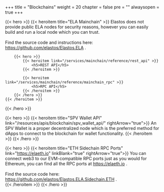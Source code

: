 

+++
title = "Blockchains"
weight = 20
chapter = false
pre = ""
alwaysopen = true
+++

{{< hero >}}
    {{< heroitem title="ELA Mainchain" >}}
        Elastos does not provide public ELA nodes for security reasons, however you can
        easily build and run a local node which you can trust.<br/>
        <br/>
        Find the source code and instructions here: 
        <a href="https://github.com/elastos/Elastos.ELA" target="_blank" onclick="event.stopPropagation();">
            https://github.com/elastos/Elastos.ELA
        </a>.
        
        {{< hero >}}
            {{< heroitem link="/services/mainchain/reference/rest_api" >}}
                <h5>REST API</h5>
            {{< /heroitem >}}
            
            {{< heroitem link="/services/mainchain/reference/mainchain_rpc" >}}
                <h5>RPC API</h5>
            {{< /heroitem >}}
        {{< /hero >}}
    {{< /heroitem >}}
{{< /hero >}}

{{< hero >}}
    {{< heroitem title="SPV Wallet API" link="/resources/apis/blockchain/spv_wallet_api/" rightArrow="true">}}
        An SPV Wallet is a proper decentralized node which is the preferred method for dApps to connect to the 
        blockchain for wallet functionality.
    {{< /heroitem >}}
{{< /hero >}}
    
{{< hero >}}
    {{< heroitem title="ETH Sidechain RPC Ports" link="https://elaeth.io" linkBlank="true" rightArrow="true">}}
        You can connect web3 to our EVM-compatible RPC ports just as you would for Ethereum, you 
        can find all the RPC ports at 
        <a href="https://elaeth.io" target="_blank" onclick="event.stopPropagation();">
            https://elaeth.io
        </a>.
        <br/>
        <br/>
        Find the source code here: 
        <a href="https://github.com/elastos/Elastos.ELA.Sidechain.ETH" target="_blank" onclick="event.stopPropagation();">
            https://github.com/elastos/Elastos.ELA.Sidechain.ETH
        </a>.         
    {{< /heroitem >}}
{{< /hero >}}
